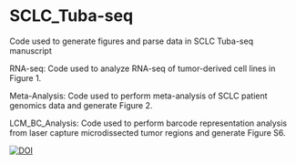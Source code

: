 # SCLC_Tuba-seq
Code used to generate figures and parse data in SCLC Tuba-seq manuscript

RNA-seq: Code used to analyze RNA-seq of tumor-derived cell lines in Figure 1.

Meta-Analysis: Code used to perform meta-analysis of SCLC patient genomics data and generate Figure 2.

LCM_BC_Analysis: Code used to perform barcode representation analysis from laser capture microdissected tumor regions and generate Figure S6.

[![DOI](https://zenodo.org/badge/563108815.svg)](https://zenodo.org/badge/latestdoi/563108815)

